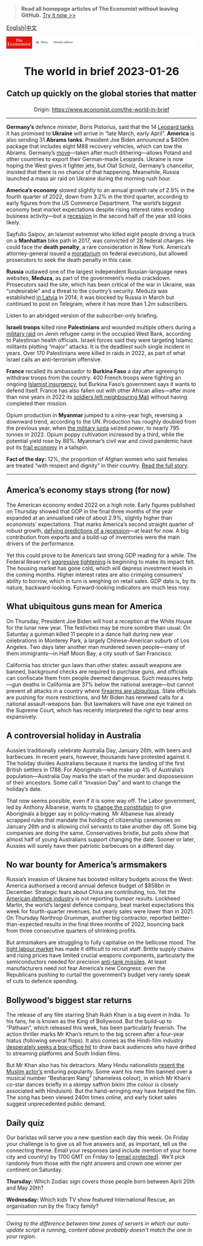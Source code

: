 > **Read all homepage articles of The Economist without leaving GitHub.** [Try it now >>](https://arielherself.github.io/te)

[English](https://github.com/arielherself/espresso/blob/main/README.md)|[中文](https://github-com.translate.goog/arielherself/espresso/blob/main/README.md?_x_tr_sl=en&_x_tr_tl=zh-CN&_x_tr_hl=zh-CN&_x_tr_pto=wapp)



![The Economist](menubar.png)

# <p align="center">The world in brief 2023-01-26</p>

## <p align="center">Catch up quickly on the global stories that matter</p>

<p align="center">Origin: <a href="https://www.economist.com/the-world-in-brief">https://www.economist.com/the-world-in-brief</a><hr>

<strong>Germany’s </strong>defence minister, Boris Pistorius, said that the 14 [Leopard tanks](https://www.economist.com/the-economist-explains/2023/01/25/what-makes-germanys-leopard-2-tank-the-best-fit-for-ukraine) it has promised to <strong>Ukraine</strong> will arrive in “late March, early April”. <strong>America</strong> is also sending 31 <strong>Abrams tanks</strong>. President Joe Biden announced a $400m package that includes eight M88 recovery vehicles, which can tow the Abrams. Germany’s [move](https://www.economist.com/leaders/2023/01/25/nato-members-are-right-to-send-tanks-to-ukraine)—taken after much dithering—allows Poland and other countries to export their German-made Leopards. Ukraine is now hoping the West gives it fighter jets, but Olaf Scholz, Germany’s chancellor, insisted that there is no chance of that happening. Meanwhile, Russia launched a mass air raid on Ukraine during the morning rush hour.

<strong>America’s economy</strong> slowed slightly to an annual growth rate of 2.9% in the fourth quarter of 2022, down from 3.2% in the third quarter, according to early figures from the US Commerce Department. The world’s biggest economy beat market expectations despite rising interest rates eroding business activity—but a [recession](https://www.economist.com/leaders/2023/01/26/the-world-economys-inflation-problem-is-easing) in the second half of the year still looks likely.

Sayfullo Saipov, an Islamist extremist who killed eight people driving a truck on a <strong>Manhattan</strong> bike path in 2017, was convicted of 28 federal charges. He could face the <strong>death penalty</strong>, a rare consideration in New York. America’s attorney-general issued a [moratorium](https://www.economist.com/united-states/2021/01/21/use-of-the-death-penalty-in-america-may-be-ending) on federal executions, but allowed prosecutors to seek the death penalty in this case. 

<strong>Russia</strong> outlawed one of the largest independent Russian-language news websites, <strong>Meduza</strong>, as part of the government’s media crackdown. Prosecutors said the site, which has been critical of the war in Ukraine, was “undesirable” and a threat to the country’s security. Meduza was established [in Latvia](https://www.economist.com/graphic-detail/2022/03/10/russians-are-trying-to-escape-online-censorship) in 2014; it was blocked by Russia in March but continued to post on Telegram, where it has more than 1.2m subscribers.

Listen to an abridged version of the subscriber-only briefing.

<strong>Israeli troops</strong> killed nine <strong>Palestinians</strong> and wounded multiple others during a [military raid](https://www.economist.com/middle-east-and-africa/2022/05/14/shireen-abu-aqleh-was-killed-covering-an-israeli-raid) on Jenin refugee camp in the occupied West Bank, according to Palestinian health officials. Israeli forces said they were targeting Islamic militants plotting “major” attacks. It is the deadliest such single incident in years. Over 170 Palestinians were killed in raids in 2022, as part of what Israel calls an anti-terrorism offensive.

<strong>France</strong> recalled its ambassador to <strong>Burkina Faso</strong> a day after agreeing to withdraw troops from the country. 400 French troops were fighting an ongoing [Islamist insurgency](https://www.economist.com/middle-east-and-africa/2022/10/01/for-the-second-time-this-year-soldiers-stage-a-coup-in-burkina-faso), but Burkina Faso’s government says it wants to defend itself. France has also fallen out with other African allies—after more than nine years in 2022 its [soldiers left neighbouring Mali](https://www.economist.com/graphic-detail/2022/08/19/france-has-withdrawn-its-final-troops-from-mali) without having completed their mission.

Opium production in <strong>Myanmar</strong> jumped to a nine-year high, reversing a downward trend, according to the UN. Production has roughly doubled from the previous year, when [the military junta](https://www.economist.com/asia/2023/01/12/myanmars-generals-are-deeply-superstitious) seized power, to nearly 795 tonnes in 2022. Opium poppy cultivation increased by a third, while the potential yield rose by 88%. Myanmar’s civil war and covid pandemic have put its [frail economy](https://www.economist.com/asia/2022/09/15/an-economically-illiterate-junta-is-running-myanmar-into-the-ground) in a tailspin.

<strong>Fact of the day:</strong> 12%, the proportion of Afghan women who said females are treated “with respect and dignity” in their country. [Read the full story](https://www.economist.com/asia/2023/01/19/a-murder-in-afghanistan-highlights-the-misery-of-women). 

----------

## America’s economy stays strong (for now)

The American economy ended 2022 on a high note. Early figures published on Thursday showed that GDP in the final three months of the year expanded at an annualised rate of about 2.9%, slightly higher than economists&#x27; expectations. That marks America’s second straight quarter of robust growth, [defying predictions of a recession](https://www.economist.com/the-world-ahead/2022/11/18/the-american-economy-is-set-for-a-downturn-not-a-crisis)—at least for now. A big contribution from exports and a build-up of inventories were the main drivers of the performance.

Yet this could prove to be America’s last strong GDP reading for a while. The Federal Reserve’s [aggressive tightening](https://www.economist.com/finance-and-economics/2022/11/02/the-fed-delivers-another-jumbo-rate-rise-and-its-far-from-done) is beginning to make its impact felt. The housing market has gone cold, which will depress investment levels in the coming months. Higher interest rates are also crimping consumers’ ability to borrow, which in turn is weighing on retail sales. GDP data is, by its nature, backward-looking. Forward-looking indicators are much less rosy.

## What ubiquitous guns mean for America

On Thursday, President Joe Biden will host a reception at the White House for the lunar new year. The festivities may be more sombre than usual. On Saturday a gunman killed 11 people in a dance hall during new year celebrations in Monterey Park, a largely Chinese-American suburb of Los Angeles. Two days later another man murdered seven people—many of them immigrants—in Half Moon Bay, a city south of San Francisco.

California has stricter gun laws than other states: assault weapons are banned, background checks are required to purchase guns, and officials can confiscate them from people deemed dangerous. Such measures help—gun deaths in California are 37% below the national average—but cannot prevent all attacks in a country where [firearms are ubiquitous](https://www.economist.com/leaders/2022/05/25/why-america-should-make-it-harder-to-buy-guns). State officials are pushing for more restrictions, and Mr Biden has renewed calls for a national assault-weapons ban. But lawmakers will have one eye trained on the Supreme Court, which has recently interpreted the right to bear arms expansively.

## A controversial holiday in Australia

Aussies traditionally celebrate Australia Day, January 26th, with beers and barbecues. In recent years, however, thousands have protested against it. The holiday divides Australians because it marks the landing of the first British settlers in 1788. For Aboriginals—who make up 4% of Australia’s population—Australia Day marks the start of the murder and dispossession of their ancestors. Some call it “Invasion Day” and want to change the holiday’s date.

That now seems possible, even if it is some way off. The Labor government, led by Anthony Albanese, wants to [change the constitution](https://www.economist.com/asia/2022/08/11/australias-leader-wants-to-include-aboriginals-in-the-constitution) to give Aboriginals a bigger say in policy-making. Mr Albanese has already scrapped rules that mandate the holding of citizenship ceremonies on January 26th and is allowing civil servants to take another day off. Some big companies are doing the same. Conservatives bristle, but polls show that almost half of young Australians support changing the date. Sooner or later, Aussies will surely have their patriotic barbecues on a different day.

## No war bounty for America’s armsmakers

Russia’s invasion of Ukraine has boosted military budgets across the West: America authorised a record annual defence budget of $858bn in December. Strategic fears about China are contributing, too. Yet the [American defence industry](https://www.economist.com/business/2022/10/20/despite-ukraine-these-arent-boom-times-for-american-armsmakers) is not reporting bumper results. Lockheed Martin, the world’s largest defence company, beat market expectations this week for fourth-quarter revenues, but yearly sales were lower than in 2021. On Thursday Northrop Grumman, another big contractor, reported bettter-than-expected results in the final three months of 2022, bouncing back from three consecutive quarters of shrinking profits.

But armsmakers are struggling to fully capitalise on the bellicose mood. The [tight labour market](https://www.economist.com/graphic-detail/2023/01/24/where-have-all-americas-workers-gone) has made it difficult to recruit staff. Brittle supply chains and rising prices have limited crucial weapons components, particularly the semiconductors needed for precision [anti-tank missiles](https://www.economist.com/the-economist-explains/2022/08/23/why-ukraines-supply-of-anti-tank-weapons-may-tail-off). At least manufacturers need not fear America’s new Congress: even the Republicans pushing to curtail the government’s budget very rarely speak of cuts to defence spending.

## Bollywood’s biggest star returns

The release of any film starring Shah Rukh Khan is a big event in India. To his fans, he is known as the King of Bollywood. But the build-up to “Pathaan”, which released this week, has been particularly feverish. The action thriller marks Mr Khan’s return to the big screen after a four-year hiatus (following several flops). It also comes as the Hindi-film industry [desperately seeks a box-office hit](https://www.economist.com/books-and-arts/2021/02/25/the-siege-of-bollywood) to draw back audiences who have drifted to streaming platforms and South Indian films.

But Mr Khan also has his detractors. Many Hindu nationalists [resent the Muslim actor’s](https://www.economist.com/asia/2021/10/30/what-does-indias-government-have-against-bollywood) enduring popularity. Some want his new film banned over a musical number “Besharam Rang” (shameless colour), in which Mr Khan’s co-star dances briefly in a skimpy saffron bikini (the colour is closely associated with Hinduism). But the hand-wringing may have helped the film. The song has been viewed 240m times online, and early ticket sales suggest unprecedented public demand.

## Daily quiz

Our baristas will serve you a new question each day this week. On Friday your challenge is to give us all five answers and, as important, tell us the connecting theme. Email your responses (and include mention of your home city and country) by 1700 GMT on Friday to [<span class="__cf_email__" data-cfemail="613014081b241211130412120e2104020e0f0e0c0812154f020e0c">[email&#160;protected]</span>](https://mail.google.com/mail/?view=cm&amp;fs=1&amp;tf=1&amp;to=QuizEspresso@economist.com). We’ll pick randomly from those with the right answers and crown one winner per continent on Saturday.

<strong>Thursday: </strong>Which Zodiac sign covers those people born between April 20th and May 20th?

<strong>Wednesday: </strong>Which kids TV show featured International Rescue, an organisation run by the Tracy family?

----------

*Owing to the difference between time zones of servers in which our auto-update script is running, content above probably doesn't match the one in your region.*
